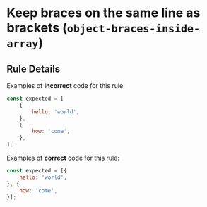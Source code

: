 # Keep braces on the same line as brackets (`object-braces-inside-array`)

## Rule Details

Examples of **incorrect** code for this rule:

```js
const expected = [
    {
        hello: 'world',
    },
    {
        how: 'come',
    },
];
```

Examples of **correct** code for this rule:

```js
const expected = [{
    hello: 'world',
}, {
    how: 'come',
}];
```
